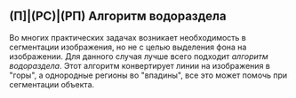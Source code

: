 ## (П]|(РС)|(РП) Алгоритм водораздела

Во многих практических задачах возникает необходимость в сегментации изображения, но не с целью выделения фона на изображении. Для данного случая лучше всего подходит *алгоритм водораздела*. Этот алгоритм конвертирует линии на изображения в "горы", а однородные регионы во "впадины", все это может помочь при сегментации объекта. 
